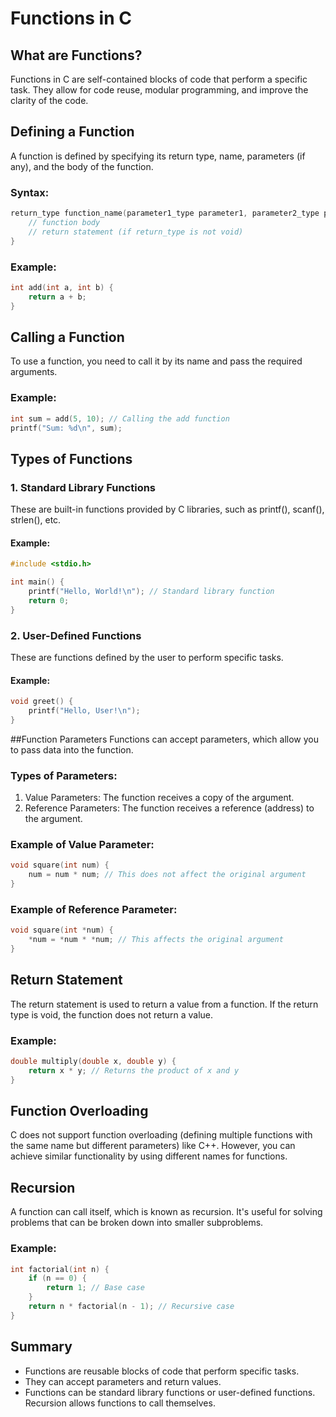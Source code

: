 # Functions in C

## What are Functions?
Functions in C are self-contained blocks of code that perform a specific task. They allow for code reuse, modular programming, and improve the clarity of the code.

## Defining a Function
A function is defined by specifying its return type, name, parameters (if any), and the body of the function.

### Syntax:
```c
return_type function_name(parameter1_type parameter1, parameter2_type parameter2) {
    // function body
    // return statement (if return_type is not void)
}
```

### Example:
```C
int add(int a, int b) {
    return a + b;
}
```

## Calling a Function
To use a function, you need to call it by its name and pass the required arguments.

### Example:
```C
int sum = add(5, 10); // Calling the add function
printf("Sum: %d\n", sum);
```

## Types of Functions
### 1. Standard Library Functions
These are built-in functions provided by C libraries, such as printf(), scanf(), strlen(), etc.

#### Example:
```C
#include <stdio.h>

int main() {
    printf("Hello, World!\n"); // Standard library function
    return 0;
}
```

### 2. User-Defined Functions
These are functions defined by the user to perform specific tasks.

#### Example:
```C
void greet() {
    printf("Hello, User!\n");
}
```

##Function Parameters
Functions can accept parameters, which allow you to pass data into the function.

### Types of Parameters:
1. Value Parameters: The function receives a copy of the argument.
2. Reference Parameters: The function receives a reference (address) to the argument.
   
### Example of Value Parameter:
```C
void square(int num) {
    num = num * num; // This does not affect the original argument
}
```

### Example of Reference Parameter:
```C
void square(int *num) {
    *num = *num * *num; // This affects the original argument
}
```

## Return Statement
The return statement is used to return a value from a function. If the return type is void, the function does not return a value.

### Example:
```C
double multiply(double x, double y) {
    return x * y; // Returns the product of x and y
}
```

## Function Overloading
C does not support function overloading (defining multiple functions with the same name but different parameters) like C++. However, you can achieve similar functionality by using different names for functions.

## Recursion
A function can call itself, which is known as recursion. It's useful for solving problems that can be broken down into smaller subproblems.

### Example:
```C
int factorial(int n) {
    if (n == 0) {
        return 1; // Base case
    }
    return n * factorial(n - 1); // Recursive case
}
```

## Summary
- Functions are reusable blocks of code that perform specific tasks.
- They can accept parameters and return values.
- Functions can be standard library functions or user-defined functions.
Recursion allows functions to call themselves.
